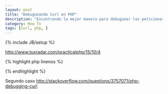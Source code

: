 ```yaml
---
layout: post
title: "Debugueando Curl en PHP"
description: "Encontrando la mejor manera para debuguear las peticiones realizadas con CURL desde PHP"
category: How To
tags: [curl, php, ]
---
```

{% include JB/setup %}

http://www.tuxradar.com/practicalphp/15/10/4

{% highlight php linenos %}
<?php
       $curl = curl_init();
        $url ="https://api.mercadolibre.com/sites/MLA/categories";
        curl_setopt ($curl, CURLOPT_URL, $url);
        curl_setopt($curl, CURLOPT_RETURNTRANSFER, 1);
        curl_setopt($curl, CURLOPT_VERBOSE, 1);
        //curl_setopt($curl, CURLOPT_SSLVERSION, 3);
        $data=json_decode(curl_exec ($curl));


        if(!curl_errno($curl)){
                $info = curl_getinfo($curl);
                print_r($info);
        }else{
                print_r(curl_getinfo($curl));
        }

        curl_close ($curl);
    
?>
{% endhighlight %}

Segundo caso
http://stackoverflow.com/questions/3757071/php-debugging-curl